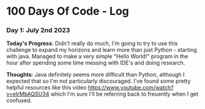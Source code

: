 # 100 Days Of Code - Log

### Day 1: July 2nd 2023

**Today's Progress**: Didn't really do much, I'm going to try to use this challenge to expand my horizons and learn more than just Python - starting with java. Managed to make a very simple "Hello World!" program in the hour after spending some time messing with IDE's and doing research.

**Thoughts**: Java definitely seems more difficult than Python, although I expected that so I'm not particularly discouraged. I've found some pretty helpful resources like this video https://www.youtube.com/watch?v=eIrMbAQSU34 which I'm sure I'll be referring back to freuently when I get confused.
